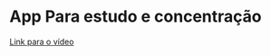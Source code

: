 # App Para estudo e concentração 

[Link para o vídeo](https://github.com/Marcos-Jose-DV/AppTime/blob/main/Resources/Raw/video.mp4)
